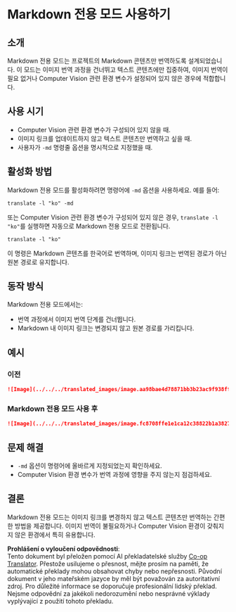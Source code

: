 <!--
CO_OP_TRANSLATOR_METADATA:
{
  "original_hash": "9b1b247a8d0f1736459e0e9ede0d9c92",
  "translation_date": "2025-06-12T11:42:56+00:00",
  "source_file": "getting_started/markdown-only-mode.md",
  "language_code": "cs"
}
-->
# Markdown 전용 모드 사용하기

## 소개
Markdown 전용 모드는 프로젝트의 Markdown 콘텐츠만 번역하도록 설계되었습니다. 이 모드는 이미지 번역 과정을 건너뛰고 텍스트 콘텐츠에만 집중하여, 이미지 번역이 필요 없거나 Computer Vision 관련 환경 변수가 설정되어 있지 않은 경우에 적합합니다.

## 사용 시기
- Computer Vision 관련 환경 변수가 구성되어 있지 않을 때.
- 이미지 링크를 업데이트하지 않고 텍스트 콘텐츠만 번역하고 싶을 때.
- 사용자가 `-md` 명령줄 옵션을 명시적으로 지정했을 때.

## 활성화 방법
Markdown 전용 모드를 활성화하려면 명령어에 `-md` 옵션을 사용하세요. 예를 들어:
```
translate -l "ko" -md
```

또는 Computer Vision 관련 환경 변수가 구성되어 있지 않은 경우, `translate -l "ko"`를 실행하면 자동으로 Markdown 전용 모드로 전환됩니다.

```
translate -l "ko"
```

이 명령은 Markdown 콘텐츠를 한국어로 번역하며, 이미지 링크는 번역된 경로가 아닌 원본 경로로 유지합니다.

## 동작 방식
Markdown 전용 모드에서는:
- 번역 과정에서 이미지 번역 단계를 건너뜁니다.
- Markdown 내 이미지 링크는 변경되지 않고 원본 경로를 가리킵니다.

## 예시
### 이전
```markdown
![Image](../../../translated_images/image.aa98bae4d78871bb3b23ac9f938ff86539da4cd6fb4c52dafedc4665135c3d61.cs.png)
```
### Markdown 전용 모드 사용 후
```markdown
![Image](../../../translated_images/image.fc8708ffe1e1ca12c38822b1a382726da4b232025d1daa8a50ab75c8635d0c4a.cs.png)
```

## 문제 해결
- `-md` 옵션이 명령어에 올바르게 지정되었는지 확인하세요.
- Computer Vision 환경 변수가 번역 과정에 영향을 주지 않는지 점검하세요.

## 결론
Markdown 전용 모드는 이미지 링크를 변경하지 않고 텍스트 콘텐츠만 번역하는 간편한 방법을 제공합니다. 이미지 번역이 불필요하거나 Computer Vision 환경이 갖춰지지 않은 환경에서 특히 유용합니다.

**Prohlášení o vyloučení odpovědnosti**:  
Tento dokument byl přeložen pomocí AI překladatelské služby [Co-op Translator](https://github.com/Azure/co-op-translator). Přestože usilujeme o přesnost, mějte prosím na paměti, že automatické překlady mohou obsahovat chyby nebo nepřesnosti. Původní dokument v jeho mateřském jazyce by měl být považován za autoritativní zdroj. Pro důležité informace se doporučuje profesionální lidský překlad. Nejsme odpovědní za jakékoli nedorozumění nebo nesprávné výklady vyplývající z použití tohoto překladu.